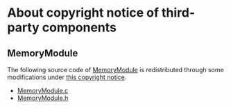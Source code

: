 # About copyright notice of third-party components

## MemoryModule

The following source code of [MemoryModule](https://github.com/fancycode/MemoryModule) is redistributed through some modifications under [this copyright notice](MPL-2.0).

- [MemoryModule.c](../RunFromMemoryARM64/MemoryModule.c)
- [MemoryModule.h](../RunFromMemoryARM64/MemoryModule.h)

